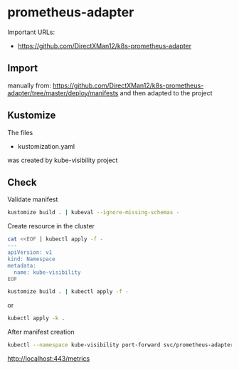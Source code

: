 # prometheus-adapter

Important URLs:

* https://github.com/DirectXMan12/k8s-prometheus-adapter

## Import

manually from: https://github.com/DirectXMan12/k8s-prometheus-adapter/tree/master/deploy/manifests
and then adapted to the project

## Kustomize

The files

* kustomization.yaml

was created by kube-visibility project

## Check

Validate manifest

```bash
kustomize build . | kubeval --ignore-missing-schemas -
```

Create resource in the cluster

```bash
cat <<EOF | kubectl apply -f -
---
apiVersion: v1
kind: Namespace
metadata:
  name: kube-visibility
EOF
```

```bash
kustomize build . | kubectl apply -f -
```

or 

```bash
kubectl apply -k .
```

After manifest creation

```bash
kubectl --namespace kube-visibility port-forward svc/prometheus-adapter 443
```

[http://localhost:443/metrics](http://localhost:6443/metrics)